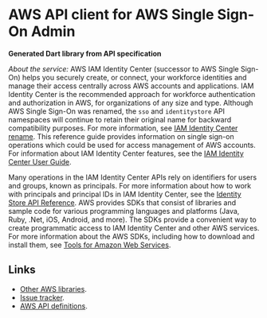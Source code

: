 # AWS API client for AWS Single Sign-On Admin

**Generated Dart library from API specification**

*About the service:*
AWS IAM Identity Center (successor to AWS Single Sign-On) helps you securely
create, or connect, your workforce identities and manage their access
centrally across AWS accounts and applications. IAM Identity Center is the
recommended approach for workforce authentication and authorization in AWS,
for organizations of any size and type.
<note>
Although AWS Single Sign-On was renamed, the <code>sso</code> and
<code>identitystore</code> API namespaces will continue to retain their
original name for backward compatibility purposes. For more information, see
<a
href="https://docs.aws.amazon.com/singlesignon/latest/userguide/what-is.html#renamed">IAM
Identity Center rename</a>.
</note>
This reference guide provides information on single sign-on operations which
could be used for access management of AWS accounts. For information about
IAM Identity Center features, see the <a
href="https://docs.aws.amazon.com/singlesignon/latest/userguide/what-is.html">IAM
Identity Center User Guide</a>.

Many operations in the IAM Identity Center APIs rely on identifiers for
users and groups, known as principals. For more information about how to
work with principals and principal IDs in IAM Identity Center, see the <a
href="https://docs.aws.amazon.com/singlesignon/latest/IdentityStoreAPIReference/welcome.html">Identity
Store API Reference</a>.
<note>
AWS provides SDKs that consist of libraries and sample code for various
programming languages and platforms (Java, Ruby, .Net, iOS, Android, and
more). The SDKs provide a convenient way to create programmatic access to
IAM Identity Center and other AWS services. For more information about the
AWS SDKs, including how to download and install them, see <a
href="https://aws.amazon.com/tools/">Tools for Amazon Web Services</a>.
</note>

## Links

- [Other AWS libraries](https://github.com/agilord/aws_client/tree/master/generated).
- [Issue tracker](https://github.com/agilord/aws_client/issues).
- [AWS API definitions](https://github.com/aws/aws-sdk-js/tree/master/apis).
